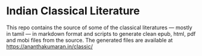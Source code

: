 # Indian Classical Literature

This repo contains the source of some of the classical literatures —
mostly in tamil — in markdown format and scripts to generate clean
epub, html, pdf and mobi files from the source. The generated files are
available at https://ananthakumaran.in/classic/


